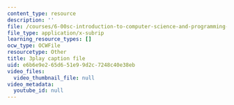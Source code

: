 ```yaml
---
content_type: resource
description: ''
file: /courses/6-00sc-introduction-to-computer-science-and-programming-spring-2011/e6b6e9e265d651e99d2c7248c40e38eb_FBKxrPEeCSU.vtt
file_type: application/x-subrip
learning_resource_types: []
ocw_type: OCWFile
resourcetype: Other
title: 3play caption file
uid: e6b6e9e2-65d6-51e9-9d2c-7248c40e38eb
video_files:
  video_thumbnail_file: null
video_metadata:
  youtube_id: null
---
```

